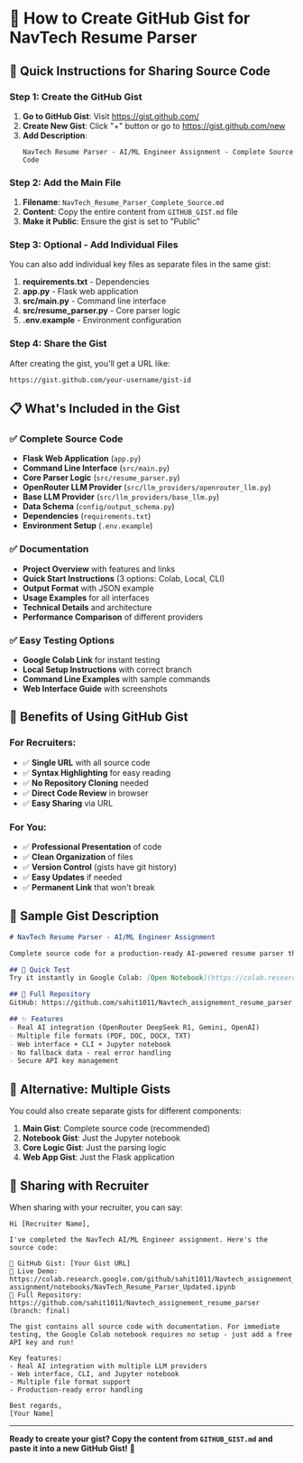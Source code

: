 # 📝 How to Create GitHub Gist for NavTech Resume Parser

## 🎯 Quick Instructions for Sharing Source Code

### Step 1: Create the GitHub Gist

1. **Go to GitHub Gist**: Visit https://gist.github.com/
2. **Create New Gist**: Click "+" button or go to https://gist.github.com/new
3. **Add Description**: 
   ```
   NavTech Resume Parser - AI/ML Engineer Assignment - Complete Source Code
   ```

### Step 2: Add the Main File

1. **Filename**: `NavTech_Resume_Parser_Complete_Source.md`
2. **Content**: Copy the entire content from `GITHUB_GIST.md` file
3. **Make it Public**: Ensure the gist is set to "Public"

### Step 3: Optional - Add Individual Files

You can also add individual key files as separate files in the same gist:

1. **requirements.txt** - Dependencies
2. **app.py** - Flask web application  
3. **src/main.py** - Command line interface
4. **src/resume_parser.py** - Core parser logic
5. **.env.example** - Environment configuration

### Step 4: Share the Gist

After creating the gist, you'll get a URL like:
```
https://gist.github.com/your-username/gist-id
```

## 📋 What's Included in the Gist

### ✅ Complete Source Code
- **Flask Web Application** (`app.py`)
- **Command Line Interface** (`src/main.py`)
- **Core Parser Logic** (`src/resume_parser.py`)
- **OpenRouter LLM Provider** (`src/llm_providers/openrouter_llm.py`)
- **Base LLM Provider** (`src/llm_providers/base_llm.py`)
- **Data Schema** (`config/output_schema.py`)
- **Dependencies** (`requirements.txt`)
- **Environment Setup** (`.env.example`)

### ✅ Documentation
- **Project Overview** with features and links
- **Quick Start Instructions** (3 options: Colab, Local, CLI)
- **Output Format** with JSON example
- **Usage Examples** for all interfaces
- **Technical Details** and architecture
- **Performance Comparison** of different providers

### ✅ Easy Testing Options
- **Google Colab Link** for instant testing
- **Local Setup Instructions** with correct branch
- **Command Line Examples** with sample commands
- **Web Interface Guide** with screenshots

## 🎯 Benefits of Using GitHub Gist

### For Recruiters:
- ✅ **Single URL** with all source code
- ✅ **Syntax Highlighting** for easy reading
- ✅ **No Repository Cloning** needed
- ✅ **Direct Code Review** in browser
- ✅ **Easy Sharing** via URL

### For You:
- ✅ **Professional Presentation** of code
- ✅ **Clean Organization** of files
- ✅ **Version Control** (gists have git history)
- ✅ **Easy Updates** if needed
- ✅ **Permanent Link** that won't break

## 📝 Sample Gist Description

```markdown
# NavTech Resume Parser - AI/ML Engineer Assignment

Complete source code for a production-ready AI-powered resume parser that extracts structured information from PDF, DOC, DOCX, and TXT files using multiple LLM providers.

## 🚀 Quick Test
Try it instantly in Google Colab: [Open Notebook](https://colab.research.google.com/github/sahit1011/Navtech_assignement_resume_parser/blob/final/navtech-assignment/notebooks/NavTech_Resume_Parser_Updated.ipynb)

## 🔗 Full Repository
GitHub: https://github.com/sahit1011/Navtech_assignement_resume_parser (branch: final)

## ✨ Features
- Real AI integration (OpenRouter DeepSeek R1, Gemini, OpenAI)
- Multiple file formats (PDF, DOC, DOCX, TXT)
- Web interface + CLI + Jupyter notebook
- No fallback data - real error handling
- Secure API key management
```

## 🎯 Alternative: Multiple Gists

You could also create separate gists for different components:

1. **Main Gist**: Complete source code (recommended)
2. **Notebook Gist**: Just the Jupyter notebook
3. **Core Logic Gist**: Just the parsing logic
4. **Web App Gist**: Just the Flask application

## 📧 Sharing with Recruiter

When sharing with your recruiter, you can say:

```
Hi [Recruiter Name],

I've completed the NavTech AI/ML Engineer assignment. Here's the source code:

🔗 GitHub Gist: [Your Gist URL]
🚀 Live Demo: https://colab.research.google.com/github/sahit1011/Navtech_assignement_resume_parser/blob/final/navtech-assignment/notebooks/NavTech_Resume_Parser_Updated.ipynb
📁 Full Repository: https://github.com/sahit1011/Navtech_assignement_resume_parser (branch: final)

The gist contains all source code with documentation. For immediate testing, the Google Colab notebook requires no setup - just add a free API key and run!

Key features:
- Real AI integration with multiple LLM providers
- Web interface, CLI, and Jupyter notebook
- Multiple file format support
- Production-ready error handling

Best regards,
[Your Name]
```

---

**Ready to create your gist? Copy the content from `GITHUB_GIST.md` and paste it into a new GitHub Gist!** 🚀
